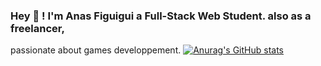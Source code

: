 ### Hey 👋 ! I'm Anas Figuigui a Full-Stack Web Student. also as a freelancer,
passionate about games developpement.
[![Anurag's GitHub stats](https://github-readme-stats.vercel.app/api?username=rukilaxy)](https://github.com/rukilaxy/github-readme-stats)
